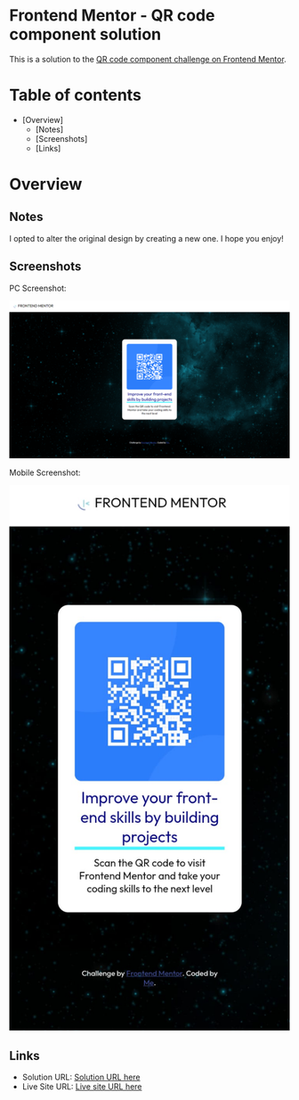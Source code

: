 # Frontend Mentor - QR code component solution

This is a solution to the [QR code component challenge on Frontend Mentor](https://www.frontendmentor.io/challenges/qr-code-component-iux_sIO_H).  

# Table of contents

- [Overview]
  - [Notes]
  - [Screenshots]
  - [Links]
 

# Overview


## Notes

I opted to alter the original design by creating a new one. I hope you enjoy!


## Screenshots

PC Screenshot:

![](./images/qr_screenshot.png)

Mobile Screenshot:

![](./images/qr_mobile_screenshot.jpeg)


## Links

- Solution URL: [Solution URL here](https://your-solution-url.com)
- Live Site URL: [Live site URL here](https://miguel-willians.github.io/QR_code_page/)




